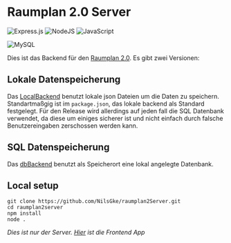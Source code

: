 # Raumplan 2.0 Server

![Express.js](https://img.shields.io/badge/express.js-%23404d59.svg?style=for-the-badge&logo=express&logoColor=%2361DAFB)
![NodeJS](https://img.shields.io/badge/node.js-6DA55F?style=for-the-badge&logo=node.js&logoColor=white)
![JavaScript](https://img.shields.io/badge/javascript-%23323330.svg?style=for-the-badge&logo=javascript&logoColor=%23F7DF1E)

![MySQL](https://img.shields.io/badge/mysql-%2300f.svg?style=for-the-badge&logo=mysql&logoColor=white)

Dies ist das Backend für den [Raumplan 2.0](https://github.com/NilsGke/raumplan2). Es gibt zwei Versionen:

## Lokale Datenspeicherung

Das [LocalBackend](https://github.com/NilsGke/raumplan2Server/blob/master/localBackend.js) benutzt lokale json Dateien um die Daten zu speichern.
Standartmaßgig ist im `package.json`, das lokale backend als Standard festgelegt. Für den Release wird allerdings auf jeden fall die SQL Datenbank verwendet, da diese um einiges sicherer ist und nicht einfach durch falsche Benutzereingaben zerschossen werden kann.

## SQL Datenspeicherung

Das [dbBackend](https://github.com/NilsGke/raumplan2Server/blob/master/dbBackend.js) benutzt als Speicherort eine lokal angelegte Datenbank.

## Local setup

```
git clone https://github.com/NilsGke/raumplan2Server.git
cd raumplan2server
npm install
node .
```
*Dies ist nur der Server. [Hier](https://github.com/NilsGke/raumplan2) ist die Frontend App*

